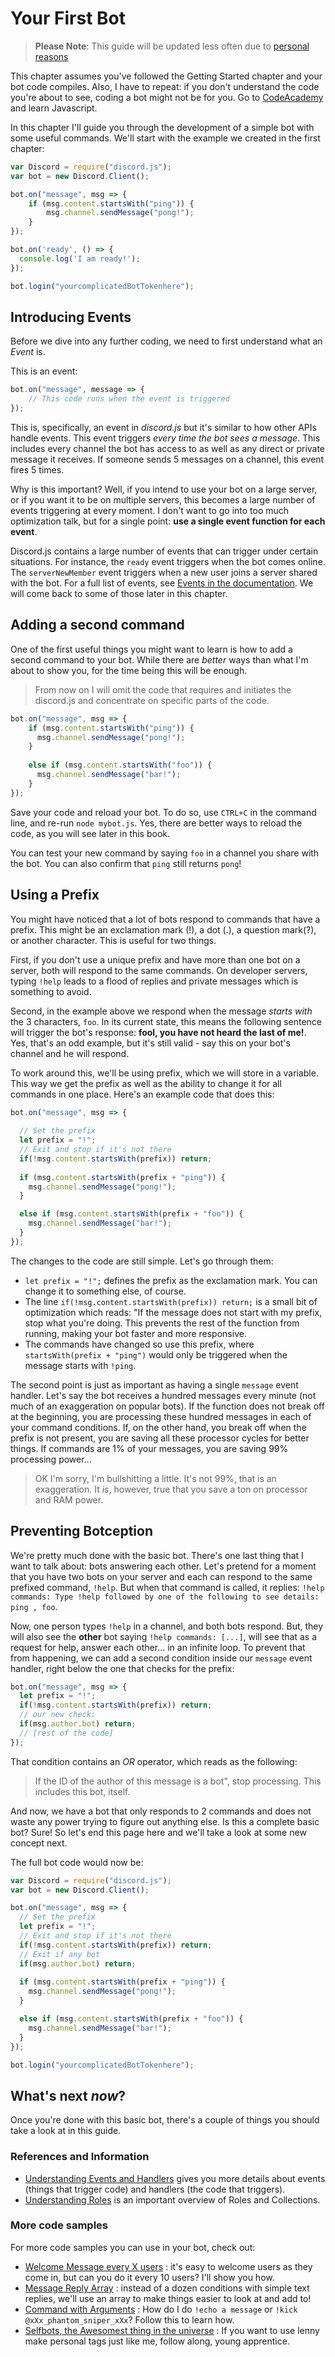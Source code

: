 # Your First Bot

> **Please Note**: This guide will be updated less often due to [personal reasons](/drama.md)

This chapter assumes you've followed the Getting Started chapter and your bot code compiles. Also, I have to repeat: if you don't understand the code you're about to see, coding a bot might not be for you. Go to [CodeAcademy](https://www.codecademy.com/learn/javascript) and learn Javascript.

In this chapter I'll guide you through the development of a simple bot with some useful commands. We'll start with the example we created in the first chapter: 

```js
var Discord = require("discord.js");
var bot = new Discord.Client();

bot.on("message", msg => {
	if (msg.content.startsWith("ping")) {
		msg.channel.sendMessage("pong!");
	}
});

bot.on('ready', () => {
  console.log('I am ready!');
});

bot.login("yourcomplicatedBotTokenhere");
```

## Introducing Events

Before we dive into any further coding, we need to first understand what an *Event* is. 

This is an event: 
```js
bot.on("message", message => {
    // This code runs when the event is triggered
});
```

This is, specifically, an event in *discord.js* but it's similar to how other APIs handle events. This event triggers *every time the bot sees a message*. This includes every channel the bot has access to as well as any direct or private message it receives. If someone sends 5 messages on a channel, this event fires 5 times. 

Why is this important? Well, if you intend to use your bot on a large server, or if you want it to be on multiple servers, this becomes a large number of events triggering at every moment. I don't want to go into too much optimization talk, but for a single point: **use a single event function for each event**.

Discord.js contains a large number of events that can trigger under certain situations. For instance, the `ready` event triggers when the bot comes online. The `serverNewMember` event triggers when a new user joins a server shared with the bot. For a full list of events, see [Events in the documentation](http://discordjs.readthedocs.io/en/latest/docs_client.html#events). We will come back to some of those later in this chapter.

## Adding a second command

One of the first useful things you might want to learn is how to add a second command to your bot. While there are *better* ways than what I'm about to show you, for the time being this will be enough.

> From now on I will omit the code that requires and initiates the discord.js and concentrate on specific parts of the code.

```js
bot.on("message", msg => {
    if (msg.content.startsWith("ping")) {
      msg.channel.sendMessage("pong!");
    } 
    
    else if (msg.content.startsWith("foo")) {
      msg.channel.sendMessage("bar!");
    }
});
```

Save your code and reload your bot. To do so, use `CTRL+C` in the command line, and re-run `node mybot.js`. Yes, there are better ways to reload the code, as you will see later in this book.

You can test your new command by saying `foo` in a channel you share with the bot. You can also confirm that `ping` still returns `pong`!

## Using a Prefix

You might have noticed that a lot of bots respond to commands that have a prefix. This might be an exclamation mark (!), a dot (.), a question mark(?), or another character. This is useful for two things. 

First, if you don't use a unique prefix and have more than one bot on a server, both will respond to the same commands. On developer servers, typing `!help` leads to a flood of replies and private messages which is something to avoid. 

Second, in the example above we respond when the message *starts with* the 3 characters, `foo`. In its current state, this means the following sentence will trigger the bot's response: **fool, you have not heard the last of me!**. Yes, that's an odd example, but it's still valid - say this on your bot's channel and he will respond. 

To work around this, we'll be using prefix, which we will store in a variable. This way we get the prefix as well as the ability to change it for all commands in one place. Here's an example code that does this: 

```js
bot.on("message", msg => {
  
  // Set the prefix
  let prefix = "!";
  // Exit and stop if it's not there
  if(!msg.content.startsWith(prefix)) return;
  
  if (msg.content.startsWith(prefix + "ping")) {
    msg.channel.sendMessage("pong!");
  } 

  else if (msg.content.startsWith(prefix + "foo")) {
    msg.channel.sendMessage("bar!");
  }
});
```

The changes to the code are still simple. Let's go through them: 

- `let prefix = "!";` defines the prefix as the exclamation mark. You can change it to something else, of course.
- The line `if(!msg.content.startsWith(prefix)) return;` is a small bit of optimization which reads: "If the message does not start with my prefix, stop what you're doing. This prevents the rest of the function from running, making your bot faster and more responsive.
- The commands have changed so use this prefix, where `startsWith(prefix + "ping")` would only be triggered when the message starts with `!ping`.

The second point is just as important as having a single `message` event handler. Let's say the bot receives a hundred messages every minute (not much of an exaggeration on popular bots). If the function does not break off at the beginning, you are processing these hundred messages in each of your command conditions. If, on the other hand, you break off when the prefix is not present, you are saving all these processor cycles for better things. If commands are 1% of your messages, you are saving 99% processing power...

> OK I'm sorry, I'm bullshitting a little. It's not 99%, that is an exaggeration. It *is*, however, true that you save a ton on processor and RAM power.

## Preventing Botception
We're pretty much done with the basic bot. There's one last thing that I want to talk about: bots answering each other. Let's pretend for a moment that you have two bots on your server and each can respond to the same prefixed command, `!help`. But when that command is called, it replies: `!help commands: Type !help followed by one of the following to see details: ping , foo`.

Now, one person types `!help` in a channel, and both bots respond. But, they will also see the **other** bot saying `!help commands: [...]`, will see that as a request for help, answer each other... in an infinite loop. To prevent that from happening, we can add a second condition inside our `message` event handler, right below the one that checks for the prefix: 

```js
bot.on("message", msg => {
  let prefix = "!";
  if(!msg.content.startsWith(prefix)) return;
  // our new check: 
  if(msg.author.bot) return;  
  // [rest of the code]
});
```

That condition contains an *OR* operator, which reads as the following:

> If the ID of the author of this message is a bot", stop processing. This includes this bot, itself. 

And now, we have a bot that only responds to 2 commands and does not waste any power trying to figure out anything else. Is this a complete basic bot? Sure! So let's end this page here and we'll take a look at some new concept next.
 
The full bot code would now be:

```js
var Discord = require("discord.js");
var bot = new Discord.Client();

bot.on("message", msg => {
  // Set the prefix
  let prefix = "!";
  // Exit and stop if it's not there
  if(!msg.content.startsWith(prefix)) return;
  // Exit if any bot
  if(msg.author.bot) return;  
  
  if (msg.content.startsWith(prefix + "ping")) {
    msg.channel.sendMessage("pong!");
  } 

  else if (msg.content.startsWith(prefix + "foo")) {
    msg.channel.sendMessage("bar!");
  }
});

bot.login("yourcomplicatedBotTokenhere");
```

## What's next *now*?

Once you're done with this basic bot, there's a couple of things you should take a look at in this guide. 

### References and Information
- [Understanding Events and Handlers](events_and_handlers.md) gives you more details about events (things that trigger code) and handlers (the code that triggers).
- [Understanding Roles](understanding_roles.md) is an important overview of Roles and Collections.

### More code samples
For more code samples you can use in your bot, check out:

- [Welcome Message every X users](../samples/welcome_message_every_x_users.md) : it's easy to welcome users as they come in, but can you do it every 10 users? I'll show you how. 
- [Message Reply Array](../samples/message_reply_array.md) : instead of a dozen conditions with simple text replies, we'll use an array to make things easier to look at and add to!
- [Command with Arguments](../samples/command_with_arguments.md) : How do I do `!echo a message` or `!kick @xXx_phantom_sniper_xXx`? Follow this to learn how.
- [Selfbots, the Awesomest thing in the universe](../samples/selfbots_are_awesome.md) : If you want to use lenny make personal tags just like me, follow along, young apprentice.